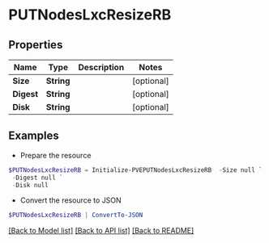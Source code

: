 # PUTNodesLxcResizeRB
## Properties

Name | Type | Description | Notes
------------ | ------------- | ------------- | -------------
**Size** | **String** |  | [optional] 
**Digest** | **String** |  | [optional] 
**Disk** | **String** |  | [optional] 

## Examples

- Prepare the resource
```powershell
$PUTNodesLxcResizeRB = Initialize-PVEPUTNodesLxcResizeRB  -Size null `
 -Digest null `
 -Disk null
```

- Convert the resource to JSON
```powershell
$PUTNodesLxcResizeRB | ConvertTo-JSON
```

[[Back to Model list]](../README.md#documentation-for-models) [[Back to API list]](../README.md#documentation-for-api-endpoints) [[Back to README]](../README.md)

